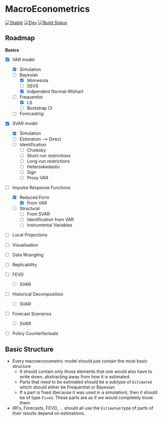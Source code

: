 # MacroEconometrics

[![Stable](https://img.shields.io/badge/docs-stable-blue.svg)](https://enweg.github.io/MacroEconometrics.jl/stable/)
[![Dev](https://img.shields.io/badge/docs-dev-blue.svg)](https://enweg.github.io/MacroEconometrics.jl/dev/)
[![Build Status](https://github.com/enweg/MacroEconometrics.jl/actions/workflows/CI.yml/badge.svg?branch=main)](https://github.com/enweg/MacroEconometrics.jl/actions/workflows/CI.yml?query=branch%3Amain)

## Roadmap

**Basics**

- [x] VAR model
  - [x] Simulation
  - [ ] Bayesian
    - [x] Minnesota
    - [ ] SSVS
    - [x] Indpendent Normal-Wishart
  - [ ] Frequentist
    - [x] LS
    - [ ] Bootstrap CI
  - [ ] Forecasting

- [x] SVAR model
  - [x] Simulation
  - [ ] Estimation --> Direct 
  - [ ] Identification
    - [ ] Cholesky
    - [ ] Short-run restrictions
    - [ ] Long-run restrictions
    - [ ] Heteroskedastic
    - [ ] Sign
    - [ ] Proxy VAR

- [ ] Impulse Response Functions
  - [x] Reduced Form
    - [x] From VAR
  - [ ] Structural
    - [ ] From SVAR
    - [ ] Identification from VAR
    - [ ] Instrumental Variables

- [ ] Local Projections
- [ ] Visualisation
- [ ] Data Wrangling
- [ ] Replicability
- [ ] FEVD
  - [ ] SVAR
- [ ] Historical Decomposition
  - [ ] SVAR
- [ ] Forecast Scenarios
  - [ ] SVAR
- [ ] Policy Counterfactuals


## Basic Structure

- Every macroeconometric model should just contain the most basic structure
  - It should contain only those elements that one would also have to write
    down, abstracting away from how it is estimated.
  - Parts that need to be estimated should be a subtype of `Estimated` which
    should either be Frequentist or Bayesian
  - If a part is fixed (because it was used in a simulation), then it should be
    of type `Fixed`. These parts are as if we would completely know them
- IRFs, Forecasts, FEVD, ... should all use the `Estimated` type of parts of
  their results depend on estimations.  